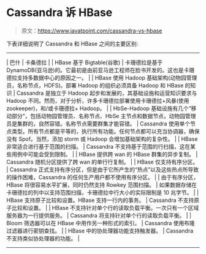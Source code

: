 # Cassandra 诉 HBase

> 原文：<https://www.javatpoint.com/cassandra-vs-hbase>

下表详细说明了 Cassandra 和 HBase 之间的主要区别:

* * *

| 巴什 | 卡桑德拉 |
| HBase 基于 Bigtable(谷歌) | 卡珊德拉是基于 DynamoDB(亚马逊)的。它最初是由前亚马逊工程师在脸书开发的。这也是卡珊德拉支持多数据中心的原因之一。 |
| HBase 使用 Hadoop 基础架构(动物园管理员，名称节点，HDFS)。部署 Hadoop 的组织必须具备 Hadoop 和 HBase 的知识 | Cassandra 是独立于 Hadoop 起步和发展的，其基础设施和运营知识要求与 Hadoop 不同。然而，对于分析，许多卡珊德拉部署使用卡珊德拉+风暴(使用 zookeeper)，和/或卡珊德拉+ Hadoop。 |
| HbSe-Hadoop 基础设施有几个“移动部分”，包括动物园管理员、名称节点、HbSe 主节点和数据节点，动物园管理员是集群的，自然容错。名称节点需要群集才能容错。 | Cassandra 使用单个节点类型。所有节点都是平等的，执行所有功能。任何节点都可以充当协调器，确保没有 Spof。当然，添加 storm 或 Hadoop 会增加基础架构的复杂性。 |
| HBase 非常适合进行基于范围的扫描。
 | Cassandra 不支持基于范围的行扫描，这在某些用例中可能会受到限制。 |
| HBase 提供跨 wan 的 HBase 群集的异步复制。 | Cassandra 随机分区提供了跨 wan 的单行行复制。 |
| HBase 仅支持有序分区。 | Cassandra 正式支持有序分区，但是由于它所产生的“热点”以及这些热点所导致的操作困难，Cassandra 的任何生产用户都不使用有序分区。 |
| 由于有序分区，HBase 将很容易水平扩展，同时仍然支持 Rowkey 范围扫描。 | 如果数据存储在卡珊德拉的列中以支持范围扫描，卡珊德拉中行大小的实际限制是 10 兆字节。 |
| HBase 支持原子比较和设置。HBase 支持一行内的事务。 | Cassandra 不支持原子比较和设置。 |
| HBase 不支持针对单个行的读取负载平衡。一次只有一个区域服务器为一行提供服务。 | Cassandra 将支持针对单个行的读取负载平衡。 |
| Bloom 筛选器可以在 HBase 中用作另一种形式的索引。 | Cassandra 使用布隆过滤器进行密钥查找。 |
| HBase 中的协处理器功能支持触发器。 | Cassandra 不支持类似协处理器的功能。 |

* * *